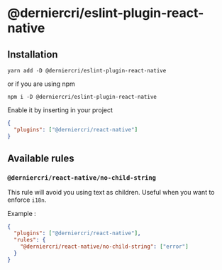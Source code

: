 # @derniercri/eslint-plugin-react-native

## Installation

```shell
yarn add -D @derniercri/eslint-plugin-react-native
```

or if you are using npm

```shell
npm i -D @derniercri/eslint-plugin-react-native
```

Enable it by inserting in your project

```json
{
  "plugins": ["@derniercri/react-native"]
}
```

## Available rules

### `@derniercri/react-native/no-child-string`

This rule will avoid you using text as children.
Useful when you want to enforce `i18n`.

Example :

```json
{
  "plugins": ["@derniercri/react-native"],
  "rules": {
    "@derniercri/react-native/no-child-string": ["error"]
  }
}
```

